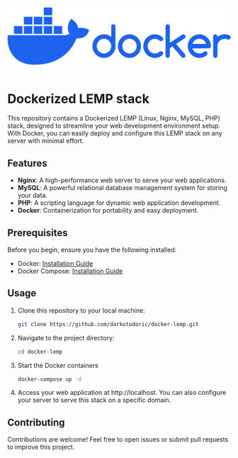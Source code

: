 <br>

![docker-logo.png](https://raw.githubusercontent.com/darkotodoric/docker-lemp/452ceb9/docker-logo.png)
<br><br>

# Dockerized LEMP stack
This repository contains a Dockerized LEMP (Linux, Nginx, MySQL, PHP) stack, designed to streamline your web development environment setup. With Docker, you can easily deploy and configure this LEMP stack on any server with minimal effort.

## Features
- **Nginx**: A high-performance web server to serve your web applications.
- **MySQL**: A powerful relational database management system for storing your data.
- **PHP**: A scripting language for dynamic web application development.
- **Docker**: Containerization for portability and easy deployment.

## Prerequisites
Before you begin, ensure you have the following installed:

- Docker: [Installation Guide](https://docs.docker.com/get-docker/)
- Docker Compose: [Installation Guide](https://docs.docker.com/compose/install/)

## Usage
1. Clone this repository to your local machine:

   ```bash
   git clone https://github.com/darkotodoric/docker-lemp.git

2. Navigate to the project directory:

    ```bash
    cd docker-lemp

3. Start the Docker containers

    ```bash
    docker-compose up -d

4. Access your web application at http://localhost. You can also configure your server to serve this stack on a specific domain.

## Contributing
Contributions are welcome! Feel free to open issues or submit pull requests to improve this project.

